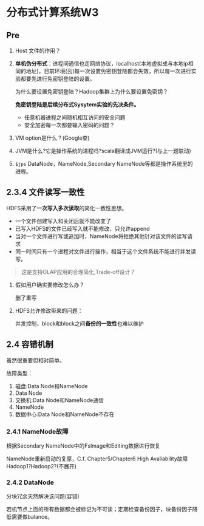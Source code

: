 # 分布式计算系统W3

## Pre

1. Host 文件的作用？

2. **单机伪分布式**：进程间通信也走网络协议，localhost(本地虚拟成与本地ip相同的地址)，目前环境(云)每一次设置免密钥登陆都会失效，所以每一次进行实验都要先进行免密钥登陆的设置。

   为什么要设置免密钥登陆？Hadoop集群上为什么要设置免密钥？

   **免密钥登陆是后续分布式Sysytem实验的先决条件。**

   - 任意机器进程之间随机相互访问的安全问题
   - 安全加密每一次都要输入密码的问题？

   

3. VM option是什么？(Google查)

4. JVM是什么?它是操作系统的进程吗?scala翻译成JVM运行?(与上一题联动)

5. `$jps`  DataNode，NameNode,Secondary NameNode等都是操作系统里的进程。

## 2.3.4 文件读写一致性

HDFS采用了**一次写入多次读取**的简化一致性思想。

- 一个文件创建写入和关闭后就不能改变了
- 已写入HDFS的文件已经写入就不能修改，只允许append
- 当对一个文件进行写或追加时，NameNode将拒绝其他针对该文件的读写请求
- 同一时间只有一个进程对文件进行操作，相当于这个文件系统不能进行并发读写。

> 这是支持OLAP应用的合理简化,Trade-off设计？

1. 假如用户确实要修改怎么办？

   删了重写

2. HDFS允许修改带来的问题：

   并发控制，block和block之间**备份的一致性**也难以维护

   

## 2.4 容错机制

虽然很重要但相对简单。

故障类型：

1. 磁盘:Data Node和NameNode
2. Data Node
3. 交换机:Data Node和NameNode通信
4. NameNode
5. 数据中心:Data Node和NameNode不存在

### 2.4.1 NameNode故障

根据Secondary NameNode中的Fslmage和Editing数据进行恢复

 NameNode重新启动的复原，C.f. Chapter5/Chapter6 High Avaliability故障 Hadoop1?Hadoop2?(不展开)

### 2.4.2 DataNode

分块冗余天然解决该问题(容错)

宕机节点上面的所有数据都会被标记为不可读；定期检查备份因子，块备份因子降低需要做balance。



